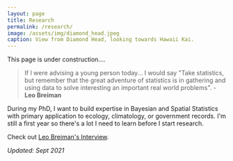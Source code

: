 ```yaml
---
layout: page
title: Research
permalink: /research/
image: /assets/img/diamond_head.jpeg
caption: View from Diamond Head, looking towards Hawaii Kai.
---
```


This page is under construction....


> If I were advising a young person today... I would say "Take statistics, but remember that the great adventure of statistics is in gathering and using data to solve interesting an important real world problems".  - **Leo Breiman**

During my PhD, I want to build expertise in Bayesian and Spatial Statistics with primary application to ecology, climatology, or government records.
I'm still a first year so there's a lot I need to learn before I start research.

Check out [Leo Breiman's Interview](https://projecteuclid.org/download/pdf_1/euclid.ss/1009213290).

*Updated: Sept 2021*
